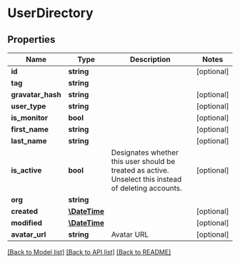 # UserDirectory

## Properties
Name | Type | Description | Notes
------------ | ------------- | ------------- | -------------
**id** | **string** |  | [optional] 
**tag** | **string** |  | 
**gravatar_hash** | **string** |  | [optional] 
**user_type** | **string** |  | [optional] 
**is_monitor** | **bool** |  | [optional] 
**first_name** | **string** |  | [optional] 
**last_name** | **string** |  | [optional] 
**is_active** | **bool** | Designates whether this user should be treated as active. Unselect this instead of deleting accounts. | [optional] 
**org** | **string** |  | 
**created** | [**\DateTime**](\DateTime.md) |  | [optional] 
**modified** | [**\DateTime**](\DateTime.md) |  | [optional] 
**avatar_url** | **string** | Avatar URL | [optional] 

[[Back to Model list]](../README.md#documentation-for-models) [[Back to API list]](../README.md#documentation-for-api-endpoints) [[Back to README]](../README.md)


